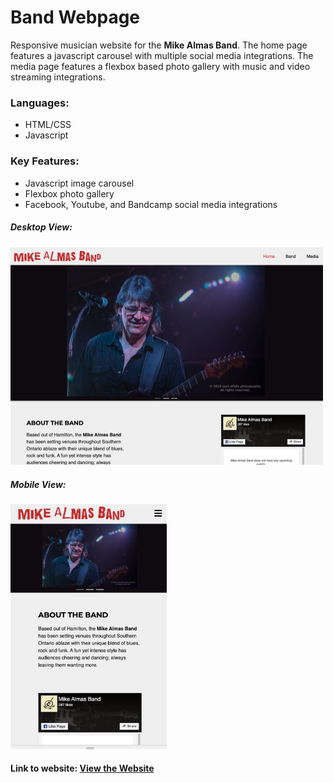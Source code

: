# Band Webpage
Responsive musician website for the **Mike Almas Band**. The home page features a javascript carousel with multiple social media integrations. The media page features a flexbox based photo gallery with music and video streaming integrations.

### Languages:

* HTML/CSS
* Javascript

### Key Features:
* Javascript image carousel
* Flexbox photo gallery
* Facebook, Youtube, and Bandcamp social media integrations

##### Desktop View:
<img src="github/desktop-view.png" alt="Desktop view image" width="500px">

##### Mobile View:
<img src="github/mobile-view.png" alt="Mobile view image" width="250px">

#### Link to website: [View the Website](https://fervent-pasteur-e06413.netlify.app/)
